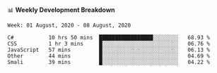 📊 **Weekly Development Breakdown**
<!--START_SECTION:waka-->
```text
Week: 01 August, 2020 - 08 August, 2020

C#           10 hrs 50 mins  █████████████████░░░░░░░░   68.93 % 
CSS          1 hr 3 mins     █░░░░░░░░░░░░░░░░░░░░░░░░   06.76 % 
JavaScript   57 mins         █░░░░░░░░░░░░░░░░░░░░░░░░   06.13 % 
Other        44 mins         █░░░░░░░░░░░░░░░░░░░░░░░░   04.69 % 
Smali        39 mins         █░░░░░░░░░░░░░░░░░░░░░░░░   04.22 %
```
<!--END_SECTION:waka-->
